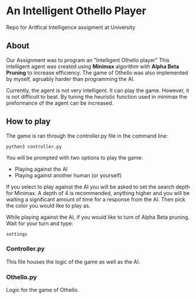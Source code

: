 # An Intelligent Othello Player
Repo for Aritfical Intelligence assigment at University

## About
Our Assignment was to program an "Intelligent Othello player"
This intelligent agent was created using **Minimax** algorithm with **Alpha Beta Pruning** to increase efficiency.
The game of Othello was also implemented by myself, agruably harder than programming the AI.

Currently, the agent is not very intelligent. It can play the game. However, it is not difficult to beat.
By tuning the heuristic function used in minimax the preformance of the agent can be increased. 

## How to play
The game is ran through the controller.py file in the command line:
```
python3 controller.py
```
You will be prompted with two options to play the game:
* Playing against the AI
* Playing against another human (or yourself)

If you select to play against the AI you will be asked to set the search depth for Minimax. A depth of 4 is recommended, anything higher and you will be waiting a significant amount of time for a response from the AI. 
Then pick the color you would like to play as.

While playing against the AI, if you would like to turn of Alpha Beta pruning. Wait for your turn and type:
```
settings
```


### Controller.py
This file houses the logic of the game as well as the AI.

### Othello.py 
Logic for the game of Othello.
